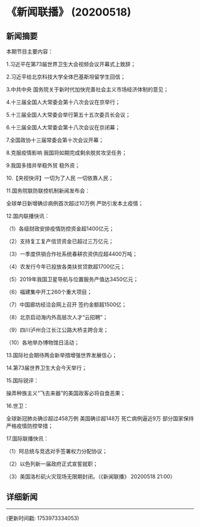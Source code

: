 # 《新闻联播》 (20200518)

## 新闻摘要

本期节目主要内容：

1.习近平在第73届世界卫生大会视频会议开幕式上致辞；

2.习近平给北京科技大学全体巴基斯坦留学生回信；

3.中共中央 国务院关于新时代加快完善社会主义市场经济体制的意见；

4.十三届全国人大常委会第十八次会议在京举行；

5.十三届全国人大常委会举行第五十五次委员长会议；

6.十三届全国人大常委会第十八次会议在京闭幕；

7.全国政协十三届常委会第十次会议开幕；

8.克服疫情影响 我国将如期完成剩余脱贫攻坚任务；

9.我国多措并举稳外贸 稳外资；

10.【央视快评】一切为了人民 一切依靠人民；

11.国务院联防联控机制新闻发布会：

全球单日新增确诊病例首次超过10万例 严防引发本土疫情；

12.国内联播快讯：

（1）各级财政安排疫情防控资金超1400亿元；

（2）支持复工复产信贷资金已超过三万亿元；

（3）一季度供销合作社系统春耕农资供应超4400万吨；

（4）农发行今年已投放各类扶贫贷款超1700亿元；

（5）2019年我国卫星导航与位置服务产值达3450亿元；

（6）福建集中开工260个重大项目；

（7）中国廊坊经洽会网上召开 签约金额超1500亿；

（8）北京启动海内外高层次人才“云招聘”；

（9）四川泸州合江长江公路大桥主跨合龙；

（10）各地举办博物馆日活动；

13.国际社会期待两会新举措增强世界发展信心；

14.第73届世界卫生大会今天举行；

15.国际锐评：

操弄种族主义“飞去来器”的美国政客必将自食恶果；

16.世卫：

全球新冠肺炎确诊超过458万例 美国确诊超148万 死亡病例逼近9万 部分国家保持严格疫情防控举措；

17.国际联播快讯：

（1）阿总统与竞选对手签署权力分配协议；

（2）以色列新一届政府正式宣誓就职；

（3）美国洛杉矶火灾现场无限期封闭。（《新闻联播》 20200518 21:00）

## 详细新闻

---

(更新时间戳: 1753973334053)

